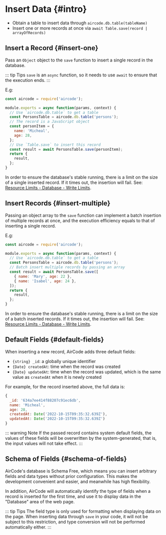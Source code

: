 # Insert Data {#intro}

- Obtain a table to insert data through `aircode.db.table(tableName)`
- Insert one or more records at once via `await Table.save(record | arrayOfRecords)`

## Insert a Record {#insert-one}

Pass an `Object` object to the `save` function to insert a single record in the database.

::: tip Tips
`save` is an `async` function, so it needs to use `await` to ensure that the execution ends.
:::

E.g:

```js
const aircode = require('aircode');

module.exports = async function(params, context) {
  // Use `aircode.db.table` to get a table
  const PersonsTable = aircode.db.table('persons');
  // The record is a JavaScript object
  const personItem = {
    name: 'Micheal',
    age: 28,
  };
  // Use `Table.save` to insert this record
  const result = await PersonsTable.save(personItem);
  return {
    result,
  };
}
```

In order to ensure the database's stable running, there is a limit on the size of a single inserted record. If it times out, the insertion will fail. See: [Resource Limits - Database - Write Limits](/about/limits#database-write).

## Insert Records {#insert-multiple}

Passing an object array to the `save` function can implement a batch insertion of multiple records at once, and the execution efficiency equals to that of inserting a single record.

E.g:

```js
const aircode = require('aircode');

module.exports = async function(params, context) {
  // Use `aircode.db.table` to get a table
  const PersonsTable = aircode.db.table('persons');
  // Batch insert multiple records by passing an array
  const result = await PersonsTable.save([
    { name: 'Mary', age: 22 },
    { name: 'Isabel', age: 24 },
  ]);
  return {
    result,
  };
}
```

In order to ensure the database's stable running, there is a limit on the size of a batch inserted records. If it times out, the insertion will fail. See: [Resource Limits - Database - Write Limits](/about/limits#database-write).

## Default Fields {#default-fields}

When inserting a new record, AirCode adds three default fields:

- `{string} _id`: a globally unique identifier
- `{Date} createdAt`: time when the record was created
- `{Date} updatedAt`: time when the record was updated, which is the same value as `createdAt` when it is newly created

For example, for the record inserted above, the full data is:

```js
{
  _id: '634a7ee414f88207c91ec6db',
  name: 'Micheal',
  age: 28,
  createdAt: Date('2022-10-15T09:35:32.639Z'),
  updatedAt: Date('2022-10-15T09:35:32.639Z')
}
```

::: warning Note
If the passed record contains system default fields, the values of these fields will be overwritten by the system-generated, that is, the input values will not take effect.
:::

## Schema of Fields {#schema-of-fields}

AirCode's database is Schema Free, which means you can insert arbitrary fields and data types without prior configuration. This makes the development convenient and easier, and meanwhile has high flexibility.

In addition, AirCode will automatically identify the type of fields when a record is inserted for the first time, and use it to display data in the "Database" area of the web page.

::: tip Tips
The field type is only used for formatting when displaying data on the page. When inserting data through `save` in your code, it will not be subject to this restriction, and type conversion will not be performed automatically either.
:::
